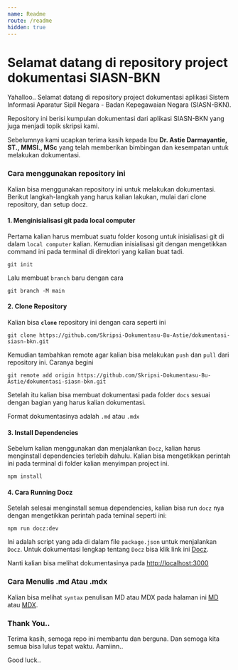 ```yaml
---
name: Readme
route: /readme
hidden: true
---
```


# Selamat datang di repository project dokumentasi SIASN-BKN

<!-- ![test gambar](./src/img/gaeul.jpg) -->

Yahalloo.. Selamat datang di repository project dokumentasi aplikasi Sistem Informasi Aparatur Sipil Negara - Badan Kepegawaian Negara (SIASN-BKN).

Repository ini berisi kumpulan dokumentasi dari aplikasi SIASN-BKN yang juga menjadi topik skripsi kami.

Sebelumnya kami ucapkan terima kasih kepada Ibu **Dr. Astie Darmayantie, ST., MMSI., MSc** yang telah memberikan bimbingan dan kesempatan untuk melakukan dokumentasi.

### Cara menggunakan repository ini

Kalian bisa menggunakan repository ini untuk melakukan dokumentasi. Berikut langkah-langkah yang harus kalian lakukan, mulai dari clone repository, dan setup docz.

#### 1. Menginisialisasi git pada local computer

Pertama kalian harus membuat suatu folder kosong untuk inisialisasi git di dalam `local computer` kalian. Kemudian inisialisasi git dengan mengetikkan command ini pada terminal di direktori yang kalian buat tadi.

```
git init
```

Lalu membuat `branch` baru dengan cara

```
git branch -M main
```

#### 2. Clone Repository

Kalian bisa **`clone`** repository ini dengan cara seperti ini

```
git clone https://github.com/Skripsi-Dokumentasu-Bu-Astie/dokumentasi-siasn-bkn.git
```

Kemudian tambahkan remote agar kalian bisa melakukan `push` dan `pull` dari repository ini. Caranya begini

```
git remote add origin https://github.com/Skripsi-Dokumentasu-Bu-Astie/dokumentasi-siasn-bkn.git
```

Setelah itu kalian bisa membuat dokumentasi pada folder `docs` sesuai dengan bagian yang harus kalian dokumentasi.

Format dokumentasinya adalah `.md` atau `.mdx`

#### 3. Install Dependencies

Sebelum kalian menggunakan dan menjalankan `Docz`, kalian harus menginstall dependencies terlebih dahulu. Kalian bisa mengetikkan perintah ini pada terminal di folder kalian menyimpan project ini.

```
npm install
```

#### 4. Cara Running Docz

Setelah selesai menginstall semua dependencies, kalian bisa run `docz` nya dengan mengetikkan perintah pada teminal seperti ini:

```
npm run docz:dev
```

Ini adalah script yang ada di dalam file `package.json` untuk menjalankan `Docz`. Untuk dokumentasi lengkap tentang `Docz` bisa klik link ini [Docz](https://www.docz.site/docs/getting-started).

Nanti kalian bisa melihat dokumentasinya pada [http://localhost:3000](http://localhost:3000)

### Cara Menulis .md Atau .mdx

Kalian bisa melihat `syntax` penulisan MD atau MDX pada halaman ini [MD](https://www.markdownguide.org/getting-started/) atau [MDX](https://mdxjs.com/docs/).

### Thank You..

Terima kasih, semoga repo ini membantu dan berguna. Dan semoga kita semua bisa lulus tepat waktu. Aamiinn..

Good luck..
